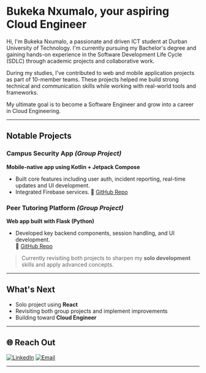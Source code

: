 # Bukeka Nxumalo, your aspiring Cloud Engineer

Hi, I'm Bukeka Nxumalo, a passionate and driven ICT student at Durban University of Technology. I'm currently pursuing my Bachelor's degree and gaining hands-on experience in the Software Development Life Cycle (SDLC) through academic projects and collaborative work.

During my studies, I've contributed to web and mobile application projects as part of 10-member teams. These projects helped me build strong technical and communication skills while working with real-world tools and frameworks.

My ultimate goal is to become a Software Engineer and grow into a career in Cloud Engineering.

---

## Notable Projects

### Campus Security App *(Group Project)*
**Mobile-native app using Kotlin + Jetpack Compose**  
- Built core features including user auth, incident reporting, real-time updates and UI development.
- Integrated Firebase services.
🔗 [GitHub Repo](https://github.com/iangovender/PBDV_SecurityApp)

### Peer Tutoring Platform *(Group Project)*
**Web app built with Flask (Python)**  
- Developed key backend components, session handling, and UI development.  
🔗 [GitHub Repo](https://github.com/levs2424/PBDV-PROJECT)

> Currently revisiting both projects to sharpen my **solo development** skills and apply advanced concepts.

---

## What's Next
- Solo project using **React**
- Revisiting both group projects and implement improvements
- Building toward **Cloud Engineer**

---

## 🌐 Reach Out
[![LinkedIn](https://img.shields.io/badge/LinkedIn-0077B5?logo=linkedin&logoColor=white)](https://www.linkedin.com/in/devzwide/)
[![Email](https://img.shields.io/badge/Email-D14836?logo=gmail&logoColor=white)](mailto:nxumalobukeka4@gmail.com)

----
